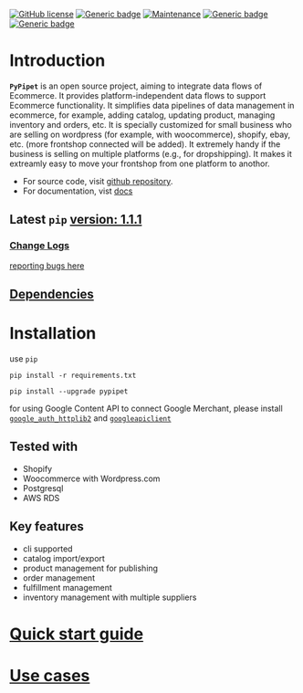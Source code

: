

[![GitHub license](https://img.shields.io/github/license/Naereen/StrapDown.js.svg)](https://github.com/Naereen/StrapDown.js/blob/master/LICENSE)
[![Generic badge](https://img.shields.io/badge/Status-stable-blue.svg)](https://shields.io/)
[![Maintenance](https://img.shields.io/badge/Maintained%3F-yes-green.svg)](https://GitHub.com/Naereen/StrapDown.js/graphs/commit-activity)
[![Generic badge](https://img.shields.io/badge/Pypi-1.0.0-blue.svg)](https://shields.io/)
[![Generic badge](https://img.shields.io/badge/Python-3.8-blue.svg)](https://shields.io/)


# Introduction

**`PyPipet`** is an open source project, aiming to integrate data flows of Ecommerce. It provides platform-independent data flows to support Ecommerce functionality. It simplifies data pipelines of data management in ecommerce, for example, adding catalog, updating product, managing inventory and orders, etc. It is specially customized for small business who are selling on wordpress (for example, with woocommerce), shopify, ebay, etc. (more frontshop connected will be added). It extremely handy if the business is selling on multiple platforms (e.g., for dropshipping). It makes it extreamly easy to move your frontshop from one platform to anothor.

* For source code,  visit  [github repository](https://github.com/pypipet/pypipet).
* For documentation, vist [docs](https://pypipet.com)

## Latest `pip` [version: 1.1.1](https://pypi.org/project/pypipet/)

### [Change Logs](https://pypi.org/project/changelogs)

[reporting bugs here](https://github.com/pypipet/pypipet/issues)

## [Dependencies](https://pypipet.com/dependencies)

# Installation

use `pip`

    pip install -r requirements.txt

    pip install --upgrade pypipet  


for using Google Content API to connect Google Merchant, please install
[`google_auth_httplib2`](https://pypi.org/project/google-auth-httplib2/)
and [`googleapiclient`](https://github.com/googleapis/google-api-python-client)

## Tested with

- Shopify
- Woocommerce with Wordpress.com
- Postgresql
- AWS RDS


## Key features

- cli supported
- catalog import/export
- product management for publishing
- order management
- fulfillment management
- inventory management with multiple suppliers

# [Quick start guide](https://pypipet.com/quick_start/create_project/)


# [Use cases](https://pypipet.com/usecases/usecases)






